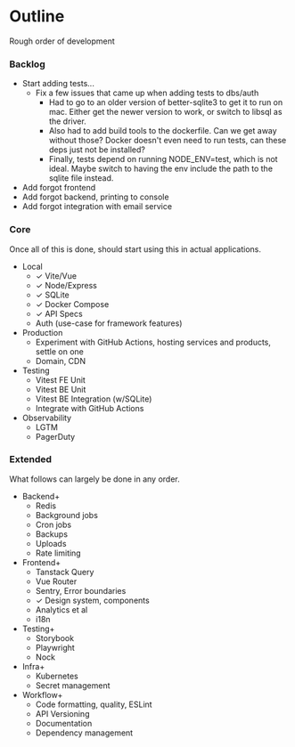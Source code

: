 # Outline

Rough order of development

### Backlog

- Start adding tests...
  - Fix a few issues that came up when adding tests to dbs/auth
    - Had to go to an older version of better-sqlite3 to get it to run on mac. Either get the newer version to work, or switch to libsql as the driver.
    - Also had to add build tools to the dockerfile. Can we get away without those? Docker doesn't even need to run tests, can these deps just not be installed?
    - Finally, tests depend on running NODE_ENV=test, which is not ideal. Maybe switch to having the env include the path to the sqlite file instead.
- Add forgot frontend
- Add forgot backend, printing to console
- Add forgot integration with email service

### Core

Once all of this is done, should start using this in actual applications.

- Local
  - ✓ Vite/Vue
  - ✓ Node/Express
  - ✓ SQLite
  - ✓ Docker Compose
  - ✓ API Specs
  - Auth (use-case for framework features)
- Production
  - Experiment with GitHub Actions, hosting services and products, settle on one
  - Domain, CDN
- Testing
  - Vitest FE Unit
  - Vitest BE Unit
  - Vitest BE Integration (w/SQLite)
  - Integrate with GitHub Actions
- Observability
  - LGTM
  - PagerDuty

### Extended

What follows can largely be done in any order.

- Backend+
  - Redis
  - Background jobs
  - Cron jobs
  - Backups
  - Uploads
  - Rate limiting
- Frontend+
  - Tanstack Query
  - Vue Router
  - Sentry, Error boundaries
  - ✓ Design system, components
  - Analytics et al
  - i18n
- Testing+
  - Storybook
  - Playwright
  - Nock
- Infra+
  - Kubernetes
  - Secret management
- Workflow+
  - Code formatting, quality, ESLint
  - API Versioning
  - Documentation
  - Dependency management
